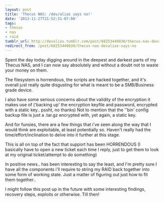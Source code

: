 ```yaml
---
layout: post
title: 'Thecus NAS: /dev/alias says no!'
date: '2013-11-27T21:52:31-07:00'
tags:
- thecus
- nas
- raid
tumblr_url: http://devalias.tumblr.com/post/68253449830/thecus-nas-devalias-says-no
redirect_from: /post/68253449830/thecus-nas-devalias-says-no
---
```

Spent the day today digging around in the deepest and darkest parts of my Thecus NAS, and I can now say absolutely and without a doubt not to waste your money on them.

The filesystem is horrendous, the scripts are hacked together, and it's overall just really quite disgusting for what is meant to be a SMB/Business grade device.

I also have some serious concerns about the validity of the encryption it makes use of ('backing up' the encryption keyfile and password, encrypted with a static key.. pssht, no thanks) Not to mention that the ''bin' config backup file is just a .tar.gz encrypted with, yet again, a static key.

And for funsies, there are a few things that i've seen along the way that I would think are exploitable, at least potentially so. Haven't really had the time/effort/inclination to delve into it further at this stage.

This is all on top of the fact that support has been HORRENDOUS (I basically have to open a new ticket each time I reply, just to get them to look at my original ticket/attempt to do something)

In positive news.. has been interesting to say the least, and I'm pretty sure I have all the components i'll require to string my RAID back together into some form of working state. Just a matter of figuring out just how to fit them together..

I might follow this post up in the future with some interesting findings, recovery steps, exploits or otherwise. Till then!
